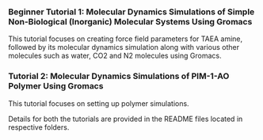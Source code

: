 ### Beginner Tutorial 1: Molecular Dynamics Simulations of Simple Non-Biological (Inorganic) Molecular Systems Using Gromacs

This tutorial focuses on creating force field parameters for TAEA amine, followed by its molecular dynamics simulation along with various other molecules such as water, CO2 and N2 molecules using Gromacs.

### Tutorial 2: Molecular Dynamics Simulations of PIM-1-AO Polymer Using Gromacs

This tutorial focuses on setting up polymer simulations.

Details for both the tutorials are provided in the README files located in respective folders.
